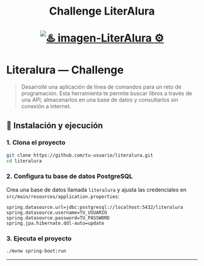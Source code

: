
<div align="center">
  <h1 align="center">
     Challenge LiterAlura
    <br />
    <br />
    <a href="https://github.com/Fersn19/java-challenge-literalura">
      <img src="https://github.com/Fersn19/java-challenge-literalura-main/blob/main/src/main/resources/fondo.png" alt="♨️ imagen-LiterAlura ⚙️">
    </a>
  </h1>
</div>

#  Literalura — Challenge

> Desarrollé una aplicación de línea de comandos para un reto de programación. Esta herramienta te permite buscar libros a través de una API, almacenarlos en una base de datos y consultarlos sin conexión a internet.



## 🔧 Instalación y ejecución

### 1. Clona el proyecto
```bash
git clone https://github.com/tu-usuario/literalura.git
cd literalura
```

### 2. Configura tu base de datos PostgreSQL
Crea una base de datos llamada `literalura` y ajusta las credenciales en `src/main/resources/application.properties`:

```properties
spring.datasource.url=jdbc:postgresql://localhost:5432/literalura
spring.datasource.username=TU_USUARIO
spring.datasource.password=TU_PASSWORD
spring.jpa.hibernate.ddl-auto=update
```

### 3. Ejecuta el proyecto
```bash
./mvnw spring-boot:run
```

---

